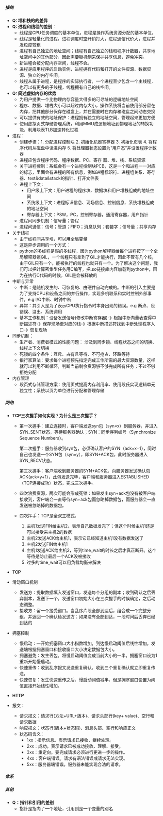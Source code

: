 ##### 操统

- **Q: 堆和栈的的差异**
- **Q: 进程和线程的差别**：
  - 线程是CPU任务调度的基本单位，进程是操作系统资源分配的基本单位。
  - 线程是轻量化的进程。进程调度时空开销打大，进程通信代价大，进程并发粒度较粗
  - 进程有自己独立的地址空间；线程有自己独立的栈和程序计数器，共享地址空间中的其他部分，因此需要锁机制来保护共享信息，避免冲突。
  - 新进程会被分配内存空间，线程不会。
  - 进程是应用程序的启动实例，进程拥有代码和打开的文件资源、数据资源、独立的内存空间。
  - 线程从属于进程，是程序的实际执行者，一个进程至少包含一个主线程，也可以有更多的子线程，线程拥有自己的栈空间。
- **Q: 简述虚拟内存的优势**
  - 为用户提供一个比物理内存容量大得多的可寻址的逻辑地址空间
  - 程序、数据、堆栈大小可以超过内存大小，操作系统将当前使用部分留在内存，把其他部分保存在磁盘上，并在需要时在内存和磁盘之间动态交换
  - 可以提供有效的地址保护：进程拥有独立的地址空间，管理起来更加方便
  - 使用虚拟页式存储管理系统，利用MMU成逻辑地址到物理地址的转换功能，利用块表TLB加速转化过程
- 进程：
  - 创建步骤：1. 分配进程控制块 2. 初始化机器寄存器 3. 初始化页表 4. 将程序代码从磁盘中读进内存 5. 将处理器状态设置为“用户态”并设置程序计数器
  - 进程应包含程序代码、程序数据、PC、寄存 器、堆、栈、系统资源
  - 关于进程控制：系统会有一个进程控制块PCB，这是一个和进程一一对应的标志，里面会有进程的所有信息，例如进程标识符、进程组关系、寄存器、text&data&stack的指针、打开文件表
  - 进程上下文：
    - 用户级上下文：用户进程的程序块、数据块和用户堆栈组成的地址空间
    - 系统级上下文：进程标识信息、现场信息、控制信息、系统堆栈组成的地址空间 
    - 寄存器上下文：PSW，PC，控制寄存器，通用寄存器，用户指针
  - 进程间同步机制：信号量；管程
  - 进程间通信：信号；管道；FIFO；消息队列；套接字；信号量；共享内存
- 关于线程
  - 由于线程间共享堆，可以用全局变量
  - 这是异步调用的一个方式：
  - python的多线程是假的多线程，因为python解释器给每个进程按了一个全局解释器锁GIL，一个线程只有拿到了GIL才能执行，因此不管有几个核，由于GIL只有一个，能被执行的线程也就只有一个。为了解决这个问题，我们可以把计算密集型任务用C编写，把.so链接库内容加载到python中，因为在执行C代码的时候，GIL是会被释放的
- 中断与异常
  - 中断：是随机发生的、可恢复的、由硬件自动完成的。中断的引入主要是为了支持CPU和设备之间的并行操作，实现多机联系和实时控制外部事件。e.g I/O中断、时钟中断
  - 异常：其引入是为了表示CPU执行指令时本身出现的错误。e.g 断点、段错误、溢出、系统调用
  - 基本工作机制：设备发送信号(修改中断寄存器)-》根据中断向量表查得中断描述符-》保存现场至对应的栈-》根据中断描述符找到中断处理程序入口-》恢复现场
- 同步机制：
  - 生产者、消费者模式的性能问题： 涉及到同步锁、线程状态之间的切换、线程上下文切换
  - 死锁的四个条件：互斥、占有且等待、不可抢占、环路等待
  - 银行家算法：要求每个进程预先指定完成工作所需的最大资源数量，这样就可以利用不断循环，判断当前剩余资源够不够完成所有任务；不过不够拒绝分配
- 内存管理
  - 段页式存储管理方案：使用页式提高内存利用率、使用段氏实现逻辑单元独立性；系统以页为单位进行分配和管理存储

##### 网络

- **TCP三次握手如何实现？为什么是三次握手？**
  - 第一次握手：建立连接时，客户端发送syn包（syn=x）到服务器，并进入SYN_SENT状态，等待服务器确认；SYN：同步序列编号（Synchronize Sequence Numbers）。

    第二次握手：服务器收到syn包，必须确认客户的SYN（ack=x+1），同时自己也发送一个SYN包（syn=y），即SYN+ACK包，此时服务器进入SYN_RECV状态。

    第三次握手：客户端收到服务器的SYN+ACK包，向服务器发送确认包ACK(ack=y+1），此包发送完毕，客户端和服务器进入ESTABLISHED（TCP连接成功）状态，完成三次握手。

  - 四次浪费资源，两次可能会形成死锁：如果发出syn+ack包没有被客户端接收到，客户端会一直等待syn+ack包而忽略掉数据包，而服务器会一直发送被忽略掉的数据包。

  - 四次挥手：TCP是全双工模式，

    1. 主机1发送FIN给主机2，表示自己数据发完了；但这个时候主机1还是可以接受来主机2的数据
    2. 主机2发送ACK给主机1，表示它已经知道主机1没有数据发送了
    3. 主机2发送FIN给主机1
    4. 主机1发送ACK给主机2，等到time_wait的时长之后才真正断开。这个等待是防止最后一个ACK没被接收
    5. 过多的time_wait可以用负载均衡来解决

- **TCP**

- 滑动窗口机制
  - 发送方：提取数据填入发送窗口，发送每个分组的副本；收到确认之后丢弃副本，发送下一个。发送窗口初始大小在三次握手的时候确定，之后动态调整。
  - 接收方：留一个接受窗口。当乱序片段全部到达后，组合成一个完整分组，并返回一个确认给发送方；如果没有全部到达，一段时间后丢弃已经到达的
- 拥塞控制
  - 慢启动：一开始拥塞窗口大小指数增加，到达慢启动阈值后线性增加。发送端根据拥塞窗口和接收窗口大小决定数据包大小。
  - 拥塞避免：发生丢包，将慢启动阈值变成当前大小的一半，拥塞窗口设为1重新开始慢启动。
  - 快速重传：收到乱序报文发送重复确认。收到三个重复确认就立即重复传递。
  - 快速恢复：发生快速重传之后，慢启动阈值减半，但是拥塞窗口设置为阈值直接开始线性增加。

- **HTTP**
- 报文：
  - 请求报文：请求行(方法+URL+版本)、请求头部行(key+ value)、空行和请求数据
  - 响应报文：状态行(版本+状态码)、消息头部、空行和响应正文
  - 状态码含义：
    - 1xx：指示信息。表示请求已接收，继续处理。
    - 2xx：成功。表示请求已被成功接收、理解、接受。
    - 3xx：重定向。要完成请求必须进行更进一步的操作。
    - 4xx：客户端错误。请求有语法错误或请求无法实现。
    - 5xx：服务器端错误。服务器未能实现合法的请求。

##### 体系



##### 其他

- **Q：指针和引用的差别**
  - 指针是指向了一个地址，引用则是一个变量的别名

